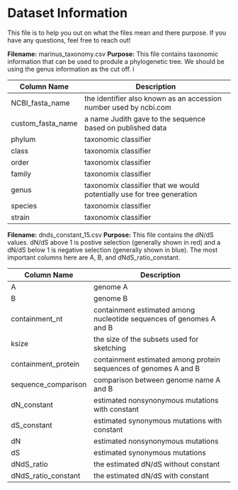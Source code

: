 # Dataset Information

This file is to help you out on what the files mean and there purpose. If you have any questions, feel free to reach out!

**Filename:** marinus_taxonomy.csv
**Purpose:** This file contains taxonomic information that can be used to produle a phylogenetic tree. We should be using the genus information as the cut off.
i


| Column Name | Description |
|---|---|
| NCBI_fasta_name | the identifier also known as an accession number used by ncbi.com |
| custom_fasta_name | a name Judith gave to the sequence based on published data |
| phylum | taxonomic classifier |
| class | taxonomix classifier |
| order | taxonomix classifier |
| family | taxonomix classifier |
| genus | taxonomix classifier that we would potentially use for tree generation |
| species | taxonomix classifier |
| strain | taxonomix classifier |


**Filename:** dnds_constant_15.csv 
**Purpose:** This file contains the dN/dS values. dN/dS above 1 is postive selection (generally shown in red) and a dN/dS below 1 is negative selection (generally shown in blue). The most important columns here are A, B, and dNdS_ratio_constant.


| Column Name | Description |
|---|---|
| A | genome A |
| B | genome B |
| containment_nt | containment estimated among nucleotide sequences of genomes A and B |
| ksize | the size of the subsets used for sketching |
| containment_protein | containment estimated among protein sequences of genomes A and B |
| sequence_comparison | comparison between genome name A and B |
| dN_constant | estimated nonsynonymous mutations with constant |
| dS_constant | estimated synonymous mutations with constant |
| dN | estimated nonsynonymous mutations |
| dS | estimated synonymous mutations |
| dNdS_ratio | the estimated dN/dS without constant |
| dNdS_ratio_constant | the estimated dN/dS with constant |



